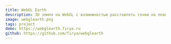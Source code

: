 ```yaml
---
title: WebGL Earth
description: 3D земля на WebGL с возможностью расставлять точки на планете по координатам широты и долготы
image: webglearth.png
tags: project
demo: https://webglearth.firya.ru
github: https://github.com/firya/webglearth
---
```

